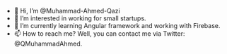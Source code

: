 - 👋 Hi, I’m @Muhammad-Ahmed-Qazi
- 👀 I’m interested in working for small startups.
- 🌱 I’m currently learning Angular framework and working with Firebase.
- 📫 How to reach me? Well, you can contact me via Twitter: @QMuhammadAhmed.
